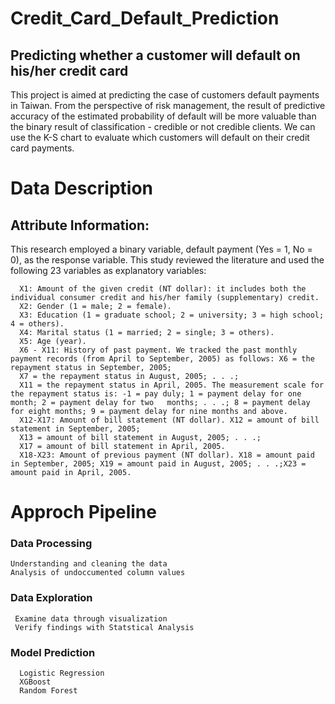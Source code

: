 # Credit_Card_Default_Prediction

## Predicting whether a customer will default on his/her credit card 
This project is aimed at predicting the case of customers default payments in Taiwan. From the perspective of risk management, the result of predictive accuracy of the estimated probability of default will be more valuable than the binary result of classification - credible or not credible clients. We can use the K-S chart to evaluate which customers will default on their credit card payments.

# Data Description
## Attribute Information:
This research employed a binary variable, default payment (Yes = 1, No = 0), as the response variable. This study reviewed the literature and used the following 23 variables as explanatory variables:

      X1: Amount of the given credit (NT dollar): it includes both the individual consumer credit and his/her family (supplementary) credit.
      X2: Gender (1 = male; 2 = female).
      X3: Education (1 = graduate school; 2 = university; 3 = high school; 4 = others).
      X4: Marital status (1 = married; 2 = single; 3 = others).
      X5: Age (year).
      X6 - X11: History of past payment. We tracked the past monthly payment records (from April to September, 2005) as follows: X6 = the repayment status in September, 2005; 
      X7 = the repayment status in August, 2005; . . .;
      X11 = the repayment status in April, 2005. The measurement scale for the repayment status is: -1 = pay duly; 1 = payment delay for one month; 2 = payment delay for two   months; . . .; 8 = payment delay for eight months; 9 = payment delay for nine months and above.
      X12-X17: Amount of bill statement (NT dollar). X12 = amount of bill statement in September, 2005; 
      X13 = amount of bill statement in August, 2005; . . .; 
      X17 = amount of bill statement in April, 2005.
      X18-X23: Amount of previous payment (NT dollar). X18 = amount paid in September, 2005; X19 = amount paid in August, 2005; . . .;X23 = amount paid in April, 2005.
      
      
# Approch Pipeline

### Data Processing
    Understanding and cleaning the data
    Analysis of undoccumented column values
    

### Data Exploration
     Examine data through visualization
     Verify findings with Statstical Analysis

### Model Prediction
      Logistic Regression
      XGBoost
      Random Forest

